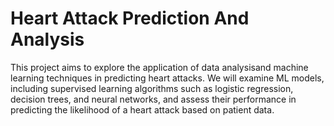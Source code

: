 # Heart Attack Prediction And Analysis 
This project aims to explore the application of data analysisand  machine learning techniques in predicting heart attacks. 
We will examine ML models, including supervised learning algorithms such as logistic regression, decision trees, and neural networks, and assess their performance in predicting the likelihood of a heart attack based on patient data.
